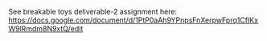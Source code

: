 See breakable toys deliverable-2 assignment here:
https://docs.google.com/document/d/1PtP0aAh9YPnpsFnXerpwFprq1CfIKxW9lRmdm8N9xtQ/edit
